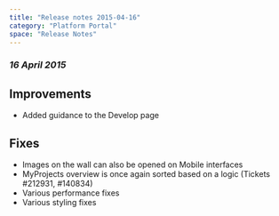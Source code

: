 ```yaml
---
title: "Release notes 2015-04-16"
category: "Platform Portal"
space: "Release Notes"
---
```



### _16 April 2015_

## Improvements

*   Added guidance to the Develop page

## Fixes

*   Images on the wall can also be opened on Mobile interfaces
*   MyProjects overview is once again sorted based on a logic (Tickets #212931, #140834)
*   Various performance fixes
*   Various styling fixes